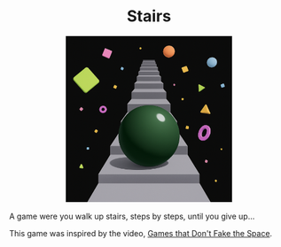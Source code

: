 <div align="center">
  <h1>Stairs</h1>
  <img src="./icon.png" width="300"/>
</div>

A game were you walk up stairs, steps by steps, until you give up...

This game was inspired by the video, [Games that Don't Fake the Space](https://www.youtube.com/watch?v=Q85l1Fenc5w).
